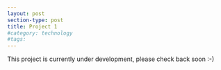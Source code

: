 ```yaml
---
layout: post
section-type: post
title: Project 1
#category: technology
#tags: 
---
```


This project is currently under development, please check back soon :-)
